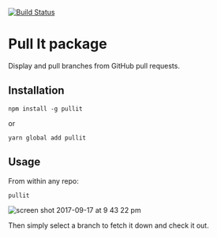 [![Build Status](https://travis-ci.org/jkup/pullit.svg?branch=master)](https://travis-ci.org/jkup/pullit)

# Pull It package

Display and pull branches from GitHub pull requests.

## Installation

```
npm install -g pullit
```

or

```
yarn global add pullit
```

## Usage

From within any repo:

```
pullit
```

![screen shot 2017-09-17 at 9 43 22 pm](https://user-images.githubusercontent.com/490294/30529394-c4dce642-9bf1-11e7-877e-cfbc11b9fe6a.png)

Then simply select a branch to fetch it down and check it out.
